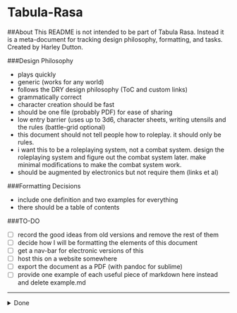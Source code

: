 # Tabula-Rasa
##About
This README is not intended to be part of Tabula Rasa. Instead it is a meta-document for tracking design philosophy, formatting, and tasks. Created by Harley Dutton.

###Design Philosophy
- plays quickly
- generic (works for any world)
- follows the DRY design philosophy (ToC and custom links)
- grammatically correct
- character creation should be fast
- should be one file (probably PDF) for ease of sharing
- low entry barrier (uses up to 3d6, character sheets, writing utensils and the rules (battle-grid optional)
- this document should not tell people how to roleplay. it should only be rules.
- i want this to be a roleplaying system, not a combat system. design the roleplaying system and figure out the combat system later. make minimal modifications to make the combat system work.
- should be augmented by electronics but not require them (links et al)

###Formatting Decisions
- include one definition and two examples for everything
- there should be a table of contents

###TO-DO
- [ ] record the good ideas from old versions and remove the rest of them
- [ ] decide how I will be formatting the elements of this document
- [ ] get a nav-bar for electronic versions of this
- [ ] host this on a website somewhere
- [ ] export the document as a PDF (with pandoc for sublime)
- [ ] provide one example of each useful piece of markdown here instead and delete example.md
***
<details><summary>Done</summary>
<p>

- [x] convert all the files in the github project to markdown files or txt
- [x] learn markdown formatting
- [x] version project with github
- [x] find a grammar checker (in sublime preferences > settings > "spell_check":true)
</p>
</details>
